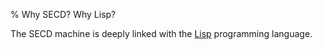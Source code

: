 % Why SECD? Why Lisp?

The SECD machine is deeply linked with the [Lisp](http://en.wikipedia.org/wiki/SECD_machine) programming language.